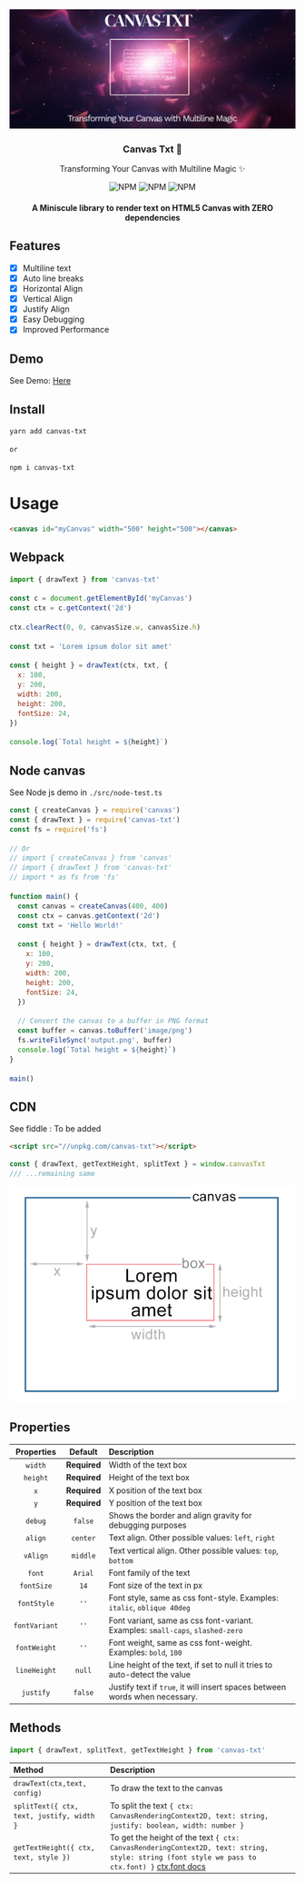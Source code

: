 <div align="center">
<img src="./src/docs/featured.png" width=600 alt="canvas-txt multiline text on html canvas">
<h3>Canvas Txt 📐</h3>
<p>
Transforming Your Canvas with Multiline Magic ✨
</p>

<p align="center">

<img alt="NPM" src="https://img.shields.io/bundlephobia/minzip/canvas-txt?style=flat-square">

<img alt="NPM" src="https://img.shields.io/npm/v/canvas-txt?style=flat-square">

<img alt="NPM" src="https://img.shields.io/npm/l/canvas-txt?style=flat-square">

</p>

#### A Miniscule library to render text on HTML5 Canvas with ZERO dependencies

</div>

## Features

- [x] Multiline text
- [x] Auto line breaks
- [x] Horizontal Align
- [x] Vertical Align
- [x] Justify Align
- [x] Easy Debugging
- [x] Improved Performance

## Demo

See Demo: [Here](https://canvas-txt.geongeorge.com)

## Install

```
yarn add canvas-txt

or

npm i canvas-txt
```

# Usage

```html
<canvas id="myCanvas" width="500" height="500"></canvas>
```

## Webpack

```javascript
import { drawText } from 'canvas-txt'

const c = document.getElementById('myCanvas')
const ctx = c.getContext('2d')

ctx.clearRect(0, 0, canvasSize.w, canvasSize.h)

const txt = 'Lorem ipsum dolor sit amet'

const { height } = drawText(ctx, txt, {
  x: 100,
  y: 200,
  width: 200,
  height: 200,
  fontSize: 24,
})

console.log(`Total height = ${height}`)
```

## Node canvas

See Node js demo in `./src/node-test.ts`

```js
const { createCanvas } = require('canvas')
const { drawText } = require('canvas-txt')
const fs = require('fs')

// Or
// import { createCanvas } from 'canvas'
// import { drawText } from 'canvas-txt'
// import * as fs from 'fs'

function main() {
  const canvas = createCanvas(400, 400)
  const ctx = canvas.getContext('2d')
  const txt = 'Hello World!'

  const { height } = drawText(ctx, txt, {
    x: 100,
    y: 200,
    width: 200,
    height: 200,
    fontSize: 24,
  })

  // Convert the canvas to a buffer in PNG format
  const buffer = canvas.toBuffer('image/png')
  fs.writeFileSync('output.png', buffer)
  console.log(`Total height = ${height}`)
}

main()
```

## CDN

See fiddle : To be added

```html
<script src="//unpkg.com/canvas-txt"></script>
```

```javascript
const { drawText, getTextHeight, splitText } = window.canvasTxt
/// ...remaining same
```

![](./src/docs/canvas.jpg)

## Properties

|  Properties   |   Default    | Description                                                                    |
| :-----------: | :----------: | :----------------------------------------------------------------------------- |
|    `width`    | **Required** | Width of the text box                                                          |
|   `height`    | **Required** | Height of the text box                                                         |
|      `x`      | **Required** | X position of the text box                                                     |
|      `y`      | **Required** | Y position of the text box                                                     |
|    `debug`    |   `false`    | Shows the border and align gravity for debugging purposes                      |
|    `align`    |   `center`   | Text align. Other possible values: `left`, `right`                             |
|   `vAlign`    |   `middle`   | Text vertical align. Other possible values: `top`, `bottom`                    |
|    `font`     |   `Arial`    | Font family of the text                                                        |
|  `fontSize`   |     `14`     | Font size of the text in px                                                    |
|  `fontStyle`  |     `''`     | Font style, same as css font-style. Examples: `italic`, `oblique 40deg`        |
| `fontVariant` |     `''`     | Font variant, same as css font-variant. Examples: `small-caps`, `slashed-zero` |
| `fontWeight`  |     `''`     | Font weight, same as css font-weight. Examples: `bold`, `100`                  |
| `lineHeight`  |    `null`    | Line height of the text, if set to null it tries to auto-detect the value      |
|   `justify`   |   `false`    | Justify text if `true`, it will insert spaces between words when necessary.    |

## Methods

```js
import { drawText, splitText, getTextHeight } from 'canvas-txt'
```

| Method                                    | Description                                                                                                                                                                                                                     |
| :---------------------------------------- | :------------------------------------------------------------------------------------------------------------------------------------------------------------------------------------------------------------------------------ |
| `drawText(ctx,text, config)`              | To draw the text to the canvas                                                                                                                                                                                                  |
| `splitText({ ctx, text, justify, width }` | To split the text `{ ctx: CanvasRenderingContext2D, text: string, justify: boolean, width: number }`                                                                                                                            |
| `getTextHeight({ ctx, text, style })`     | To get the height of the text `{ ctx: CanvasRenderingContext2D, text: string, style: string (font style we pass to ctx.font) }` [ctx.font docs](https://developer.mozilla.org/en-US/docs/Web/API/CanvasRenderingContext2D/font) |
